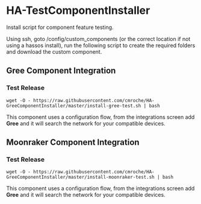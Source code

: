 # HA-TestComponentInstaller
Install script for component feature testing.

Using ssh, goto /config/custom_components (or the correct location if not using a hassos install), run the following script to create the required folders and download the custom component.

## Gree Component Integration
### Test Release
`wget -O - https://raw.githubusercontent.com/cmroche/HA-GreeComponentInstaller/master/install-gree-test.sh | bash`

This component uses a configuration flow, from the integrations screen add **Gree** and it will search the network for your compatible devices.

## Moonraker Component Integration
### Test Release
`wget -O - https://raw.githubusercontent.com/cmroche/HA-GreeComponentInstaller/master/install-moonraker-test.sh | bash`

This component uses a configuration flow, from the integrations screen add **Gree** and it will search the network for your compatible devices.
